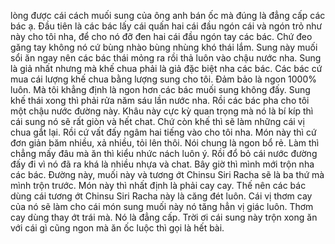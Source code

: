 lòng được cái cách muối sung của ông anh bán ốc mà đúng là đẳng cấp các bác ạ. Đầu tiên là các bác lấy cái quấn hai cái đầu ngón cái và ngón trỏ như này cho tôi nha, để cho nó đỡ đen hai cái đầu ngón tay các bác. Chứ đeo găng tay không nó cứ bùng nhào bùng nhùng khó thái lắm. Sung này muối sổi ăn ngay nên các bác thái mỏng ra rồi thả luôn vào chậu nước nha. Sung là giả nhất nhưng mà khế chua phải là giả đặc biệt nha các bác. Các bác cứ mua cái lượng khế chua bằng lượng sung cho tôi. Đảm bảo là ngon 1000% luôn. Mà tôi khẳng định là ngon hơn các bác muối sung không đấy. Sung khế thái xong thì phải rửa năm sáu lần nước nha. Rồi các bác pha cho tôi một chậu nước đường này. Khâu này cực kỳ quan trọng mà nó là bí kíp thì cái sung nó sẽ rất giòn và hết chat. Chứ còn khế thì sẽ làm những cái vị chua gắt lại. Rồi cứ vất đấy ngâm hai tiếng vào cho tôi nha. Món này thì cứ đơn giản băm nhiều, xả nhiều, tỏi lên thôi. Nói chung là ngon bổ rẻ. Làm thì chẳng mấy đâu mà ăn thì kiểu nhức nách luôn ý. Rồi đổ bỏ cái nước đường đấy đi vì nó đã ra khá là nhiều nhựa và chat. Bây giờ thì mình mới trộn nha các bác. Đường này, muối này và tương ớt Chinsu Siri Racha sẽ là ba thứ mà mình trộn trước. Món này thì nhất định là phải cay cay. Thế nên các bác dùng cái tương ớt Chinsu Siri Racha này là căng đét luôn. Cái vị thơm cay của nó sẽ làm cho cái món sung muối này nó tăng hẳn vị giác luôn. Thơm cay dùng thay ớt trái mà. Nó là đẳng cấp. Trời ơi cái sung này trộn xong ăn với cái gì cũng ngon mà ăn ốc luộc thì gọi là hết bài.